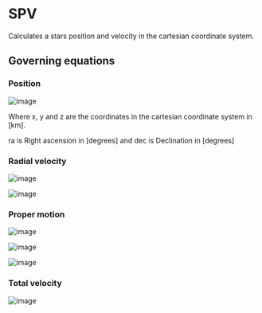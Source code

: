 # SPV
Calculates a stars position and velocity in the cartesian coordinate system.


## Governing equations

### Position

![image](https://user-images.githubusercontent.com/23136737/138668712-e3c6ab2f-90bd-486a-81ea-1ed1e62d3e0a.png)

Where x, y and z are the coordinates in the cartesian coordinate system in [km].

ra is Right ascension in [degrees] and dec is Declination in [degrees]

### Radial velocity

![image](https://user-images.githubusercontent.com/23136737/138673318-70199707-b2e7-48f1-aefc-1c7e17bb3417.png)

![image](https://user-images.githubusercontent.com/23136737/138673372-e8fee272-fe89-49a7-b22c-41afdc4554ee.png)


### Proper motion

![image](https://user-images.githubusercontent.com/23136737/138673423-da75f408-ac52-4f76-8589-650d31121a03.png)

![image](https://user-images.githubusercontent.com/23136737/138673463-6935ef95-de6e-4e52-9ad4-0b944e8dbdbe.png)

![image](https://user-images.githubusercontent.com/23136737/138673506-a15b866f-e014-43a6-a1cf-da586e3e2ef1.png)

### Total velocity

![image](https://user-images.githubusercontent.com/23136737/138673587-a335d274-a141-4f42-a88b-ad8a474b14a6.png)
